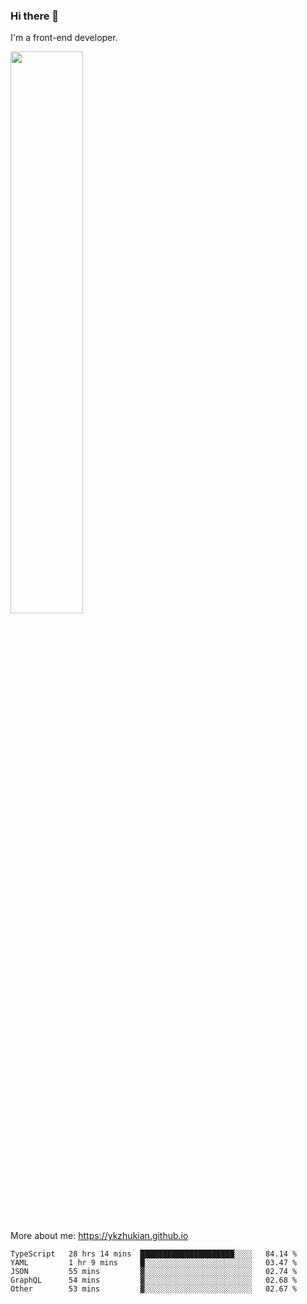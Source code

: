 ### Hi there 👋

I'm a front-end developer.

[<img width="48%" src="https://github-readme-stats.vercel.app/api?username=ykzhukian&show_icons=true&theme=dracula">](https://github.com/anuraghazra/github-readme-stats)

More about me: 
https://ykzhukian.github.io

<!--START_SECTION:waka-->

```text
TypeScript   28 hrs 14 mins  █████████████████████░░░░   84.14 %
YAML         1 hr 9 mins     █░░░░░░░░░░░░░░░░░░░░░░░░   03.47 %
JSON         55 mins         ▓░░░░░░░░░░░░░░░░░░░░░░░░   02.74 %
GraphQL      54 mins         ▓░░░░░░░░░░░░░░░░░░░░░░░░   02.68 %
Other        53 mins         ▓░░░░░░░░░░░░░░░░░░░░░░░░   02.67 %
```

<!--END_SECTION:waka-->
